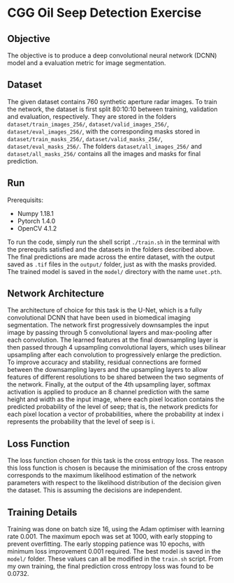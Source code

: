 # CGG Oil Seep Detection Exercise

## Objective
The objective is to produce a deep convolutional neural network (DCNN) model and a evaluation metric for image segmentation. 

## Dataset 
The given dataset contains 760 synthetic aperture radar images. To train the network, the dataset is first split 80:10:10 between training, validation and evaluation, respectively. They are stored in the folders ```dataset/train_images_256/```, ```dataset/valid_images_256/```, ```dataset/eval_images_256/```, with the corresponding masks stored in ```dataset/train_masks_256/```, ```dataset/valid_masks_256/```, ```dataset/eval_masks_256/```. The folders ```dataset/all_images_256/``` and ```dataset/all_masks_256/``` contains all the images and masks for final prediction. 

## Run
Prerequisits:
* Numpy 1.18.1
* Pytorch 1.4.0
* OpenCV 4.1.2 

To run the code, simply run the shell script ```./train.sh``` in the terminal with the prerequits satisfied and the datasets in the folders described above. The final predictions are made across the entire dataset, with the output saved as ```.tif``` files in the ```output/``` folder, just as with the masks provided. The trained model is saved in the ```model/``` directory with the name ```unet.pth```.

## Network Architecture
The architecture of choice for this task is the U-Net, which is a fully convolutional DCNN that have been used in biomedical imaging segmentation. The network first progressively downsamples the input image by passing through 5 convolutional layers and max-pooling after each convolution. The learned features at the final downsampling layer is then passed through 4 upsampling convolutional layers, which uses bilinear upsampling after each convolution to progressively enlarge the prediction. To improve accuracy and stability, residual connections are formed between the downsampling layers and the upsampling layers to allow features of different resolutions to be shared between the two segments of the network. Finally, at the output of the 4th upsampling layer, softmax activation is applied to produce an 8 channel prediction with the same height and width as the input image, where each pixel location contains the predicted probability of the level of seep; that is, the network predicts for each pixel location a vector of probabilities, where the probability at index i represents the probability that the level of seep is i. 

## Loss Function
The loss function chosen for this task is the cross entropy loss. The reason this loss function is chosen is because the minimisation of the cross entropy corresponds to the maximum likelihood estimation of the network parameters with respect to the likelihood distribution of the decision given the dataset. This is assuming the decisions are independent.

## Training Details
Training was done on batch size 16, using the Adam optimiser with learning rate 0.001. The maximum epoch was set at 1000, with early stopping to prevent overfitting. The early stopping patience was 10 epochs, with minimum loss improvement 0.001 required. The best model is saved in the ```model/``` folder. These values can all be modified in the ```train.sh``` script. From my own training, the final prediction cross entropy loss was found to be 0.0732. 


